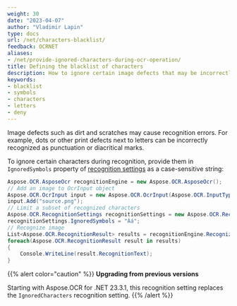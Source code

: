 ```yaml
---
weight: 30
date: "2023-04-07"
author: "Vladimir Lapin"
type: docs
url: /net/characters-blacklist/
feedback: OCRNET
aliases:
- /net/provide-ignored-characters-during-ocr-operation/
title: Defining the blacklist of characters
description: How to ignore certain image defects that may be incorrectly recognized as characters.
keywords:
- blacklist
- symbols
- characters
- letters
- deny
---
```


Image defects such as dirt and scratches may cause recognition errors. For example, dots or other print defects next to letters can be incorrectly recognized as punctuation or diacritical marks.

To ignore certain characters during recognition, provide them in `IgnoredSymbols` property of [recognition settings](https://reference.aspose.com/ocr/net/aspose.ocr/recognitionsettings/) as a case-sensitive string:

```csharp
Aspose.OCR.AsposeOcr recognitionEngine = new Aspose.OCR.AsposeOcr();
// Add an image to OcrInput object
Aspose.OCR.OcrInput input = new Aspose.OCR.OcrInput(Aspose.OCR.InputType.SingleImage);
input.Add("source.png");
// Limit a subset of recognized characters
Aspose.OCR.RecognitionSettings recognitionSettings = new Aspose.OCR.RecognitionSettings();
recognitionSettings.IgnoredSymbols = "Áá";
// Recognize image
List<Aspose.OCR.RecognitionResult> results = recognitionEngine.Recognize(input, recognitionSettings);
foreach(Aspose.OCR.RecognitionResult result in results)
{
	Console.WriteLine(result.RecognitionText);
}
```

{{% alert color="caution" %}}
**Upgrading from previous versions**

Starting with Aspose.OCR for .NET 23.3.1, this recognition setting replaces the `IgnoredCharacters` recognition setting.
{{% /alert %}}
